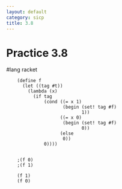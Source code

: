 ```yaml
---
layout: default
category: sicp
title: 3.8
---
```


# Practice 3.8

#lang racket

		(define f
		  (let ((tag #t))
		    (lambda (x)
		      (if tag
		          (cond ((= x 1)
		                 (begin (set! tag #f)
		                        1))
		                ((= x 0)
		                 (begin (set! tag #f)
		                        0))
		                (else
		                 0))
		          0))))
		    

		;(f 0)
		;(f 1)

		(f 1)
		(f 0)